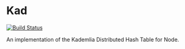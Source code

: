 Kad
===

[![Build Status](https://travis-ci.org/gordonwritescode/kad.svg?branch=master)](https://travis-ci.org/gordonwritescode/kad)

An implementation of the Kademlia Distributed Hash Table for Node.
